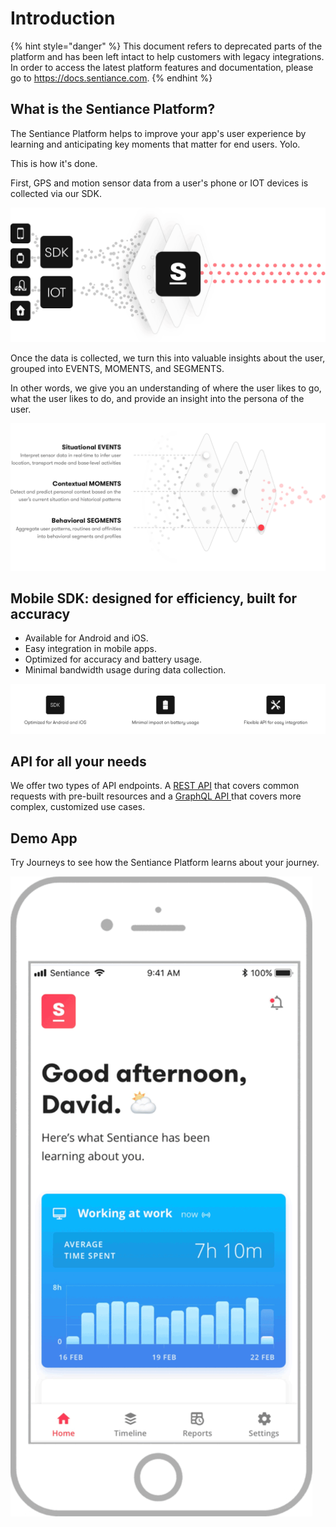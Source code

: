 # Introduction

{% hint style="danger" %}
This document refers to deprecated parts of the platform and has been left intact to help customers with legacy integrations. In order to access the latest platform features and documentation, please go to https://docs.sentiance.com.
{% endhint %}

## What is the Sentiance Platform?

The Sentiance Platform helps to improve your app's user experience by learning and anticipating key moments that matter for end users. Yolo.

This is how it's done.

First, GPS and motion sensor data from a user's phone or IOT devices is collected via our SDK.

![](.gitbook/assets/platform.png)

Once the data is collected, we turn this into valuable insights about the user, grouped into EVENTS, MOMENTS, and SEGMENTS.

In other words, we give you an understanding of where the user likes to go, what the user likes to do, and provide an insight into the persona of the user.

![](.gitbook/assets/context-layers.png)

## Mobile SDK: designed for efficiency, built for accuracy

* Available for Android and iOS.
* Easy integration in mobile apps.
* Optimized for accuracy and battery usage.
* Minimal bandwidth usage during data collection.

![](<.gitbook/assets/Screen Shot 2018-12-17 at 4.47.30 PM.png>)

## API for all your needs

We offer two types of API endpoints. A [REST API](backend/rest-api/) that covers common requests with pre-built resources and a [GraphQL API ](backend/graphql.md)that covers more complex, customized use cases.

## Demo App

Try Journeys to see how the Sentiance Platform learns about your journey.

![](.gitbook/assets/journeys-demo.gif)
